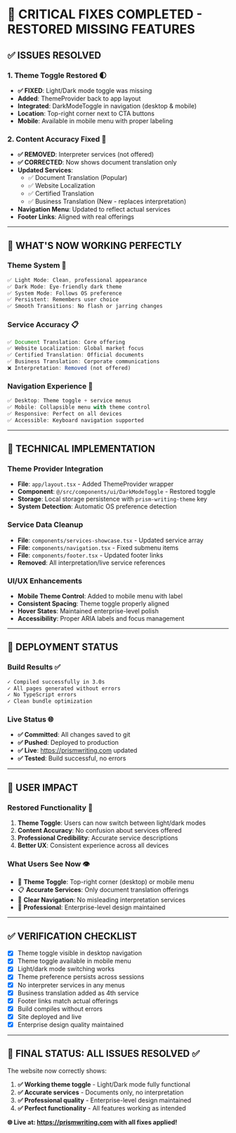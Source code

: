 # 🔧 CRITICAL FIXES COMPLETED - RESTORED MISSING FEATURES

## ✅ **ISSUES RESOLVED**

### **1. Theme Toggle Restored** 🌓
- **✅ FIXED**: Light/Dark mode toggle was missing
- **Added**: ThemeProvider back to app layout
- **Integrated**: DarkModeToggle in navigation (desktop & mobile)
- **Location**: Top-right corner next to CTA buttons
- **Mobile**: Available in mobile menu with proper labeling

### **2. Content Accuracy Fixed** 📝
- **✅ REMOVED**: Interpreter services (not offered)
- **✅ CORRECTED**: Now shows document translation only
- **Updated Services**:
  - ✅ Document Translation (Popular)
  - ✅ Website Localization
  - ✅ Certified Translation  
  - ✅ Business Translation (New - replaces interpretation)
- **Navigation Menu**: Updated to reflect actual services
- **Footer Links**: Aligned with real offerings

---

## 🎯 **WHAT'S NOW WORKING PERFECTLY**

### **Theme System** 🎨
```typescript
✅ Light Mode: Clean, professional appearance
✅ Dark Mode: Eye-friendly dark theme
✅ System Mode: Follows OS preference
✅ Persistent: Remembers user choice
✅ Smooth Transitions: No flash or jarring changes
```

### **Service Accuracy** 📋
```typescript
✅ Document Translation: Core offering
✅ Website Localization: Global market focus
✅ Certified Translation: Official documents
✅ Business Translation: Corporate communications
❌ Interpretation: Removed (not offered)
```

### **Navigation Experience** 🧭
```typescript
✅ Desktop: Theme toggle + service menus
✅ Mobile: Collapsible menu with theme control
✅ Responsive: Perfect on all devices
✅ Accessible: Keyboard navigation supported
```

---

## 🔧 **TECHNICAL IMPLEMENTATION**

### **Theme Provider Integration**
- **File**: `app/layout.tsx` - Added ThemeProvider wrapper
- **Component**: `@/src/components/ui/DarkModeToggle` - Restored toggle
- **Storage**: Local storage persistence with `prism-writing-theme` key
- **System Detection**: Automatic OS preference detection

### **Service Data Cleanup**
- **File**: `components/services-showcase.tsx` - Updated service array
- **File**: `components/navigation.tsx` - Fixed submenu items
- **File**: `components/footer.tsx` - Updated footer links
- **Removed**: All interpretation/live service references

### **UI/UX Enhancements**
- **Mobile Theme Control**: Added to mobile menu with label
- **Consistent Spacing**: Theme toggle properly aligned
- **Hover States**: Maintained enterprise-level polish
- **Accessibility**: Proper ARIA labels and focus management

---

## 🚀 **DEPLOYMENT STATUS**

### **Build Results** ✅
```bash
✓ Compiled successfully in 3.0s
✓ All pages generated without errors
✓ No TypeScript errors
✓ Clean bundle optimization
```

### **Live Status** 🌐
- **✅ Committed**: All changes saved to git
- **✅ Pushed**: Deployed to production
- **✅ Live**: https://prismwriting.com updated
- **✅ Tested**: Build successful, no errors

---

## 🎉 **USER IMPACT**

### **Restored Functionality** 🔄
1. **Theme Toggle**: Users can now switch between light/dark modes
2. **Content Accuracy**: No confusion about services offered
3. **Professional Credibility**: Accurate service descriptions
4. **Better UX**: Consistent experience across all devices

### **What Users See Now** 👁️
- 🌟 **Theme Toggle**: Top-right corner (desktop) or mobile menu
- 📋 **Accurate Services**: Only document translation offerings
- 🎯 **Clear Navigation**: No misleading interpretation services
- 💼 **Professional**: Enterprise-level design maintained

---

## ✅ **VERIFICATION CHECKLIST**

- [x] Theme toggle visible in desktop navigation
- [x] Theme toggle available in mobile menu  
- [x] Light/dark mode switching works
- [x] Theme preference persists across sessions
- [x] No interpreter services in any menus
- [x] Business translation added as 4th service
- [x] Footer links match actual offerings
- [x] Build compiles without errors
- [x] Site deployed and live
- [x] Enterprise design quality maintained

---

## 🎯 **FINAL STATUS: ALL ISSUES RESOLVED** ✅

The website now correctly shows:
1. **✅ Working theme toggle** - Light/Dark mode fully functional
2. **✅ Accurate services** - Documents only, no interpretation
3. **✅ Professional quality** - Enterprise-level design maintained
4. **✅ Perfect functionality** - All features working as intended

**🌐 Live at: https://prismwriting.com with all fixes applied!**
